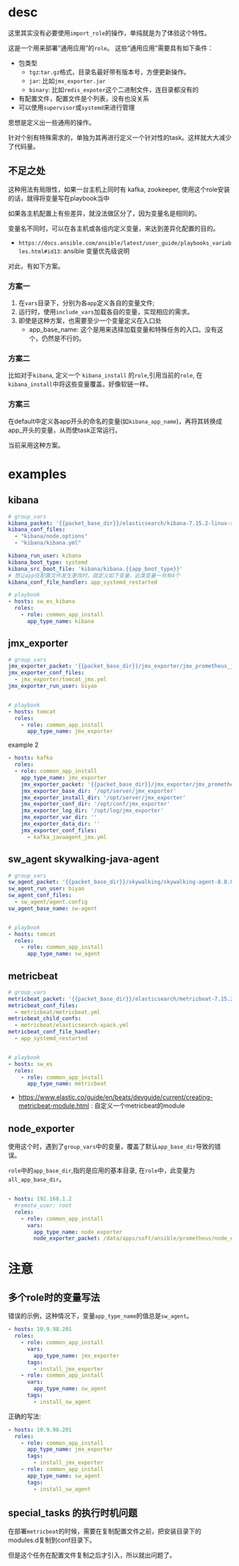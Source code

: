 # desc

这里其实没有必要使用`import_role`的操作，单纯就是为了体验这个特性。

这是一个用来部署“通用应用”的`role`。
这些“通用应用”需要具有如下条件：
* 包类型
    * `tgz`:`tar.gz`格式，目录名最好带有版本号，方便更新操作。
    * `jar`: 比如`jmx_exporter.jar`
    * `binary`: 比如`redis_expoter`这个二进制文件，连目录都没有的
* 有配置文件，配置文件是个列表，没有也没关系
* 可以使用`supervisor`或`systemd`来进行管理


思想是定义出一些通用的操作。

针对个别有特殊需求的，单独为其再进行定义一个针对性的task。这样就大大减少了代码量。

## 不足之处
这种用法有局限性，如果一台主机上同时有 kafka, zookeeper, 使用这个role安装的话，就得将变量写在playbook当中

如果各主机配置上有些差异，就没法做区分了，因为变量名是相同的。

变量名不同时，可以在各主机或各组内定义变量，来达到差异化配置的目的。

* `https://docs.ansible.com/ansible/latest/user_guide/playbooks_variables.html#id13`: ansible 变量优先级说明

对此，有如下方案。

### 方案一
1. 在`vars`目录下，分别为各`app`定义各自的变量文件;
2. 运行时，使用`include_vars`加载各自的变量，实现相应的需求。
3. 即使是这种方案，也需要至少一个变量定义在入口处
    * app_base_name: 这个是用来选择加载变量和特殊任务的入口。没有这个，仍然是不行的。

### 方案二
 
比如对于`kibana`, 定义一个 `kibana_install` 的`role`,引用当前的`role`, 在`kibana_install`中将这些变量覆盖，好像软链一样。

### 方案三

在default中定义各app开头的命名的变量(如`kibana_app_name`)，再将其转换成app_开头的变量，从而使task正常运行。

当前采用这种方案。

# examples

## kibana

```yaml
# group_vars
kibana_packet: '{{packet_base_dir}}/elasticsearch/kibana-7.15.2-linux-x86_64.tar.gz'
kibana_conf_files:
  - "kibana/node.options"
  - "kibana/kibana.yml"

kibana_run_user: kibana
kibana_boot_type: systemd
kibana_src_boot_file: 'kibana/kibana.{{app_boot_type}}'
# 想让app在配置文件发生更改时，就定义如下变量，此类变量一共有4个
kibana_conf_file_handler: app_systemd_restarted

# playbook
- hosts: sw_es_kibana
  roles:
    - role: common_app_install
      app_type_name: kibana 
```
## jmx_exporter
```yaml
# group_vars
jmx_exporter_packet: '{{packet_base_dir}}/jmx_exporter/jmx_prometheus_javaagent-0.16.1.jar'
jmx_exporter_conf_files:
  - jmx_exporter/tomcat_jmx.yml
jmx_exporter_run_user: biyao


# playbook
- hosts: tomcat
  roles:
    - role: common_app_install
      app_type_name: jmx_exporter
```

example 2
```yaml
- hosts: kafka
  roles:
  - role: common_app_install
    app_type_name: jmx_exporter
    jmx_exporter_packet: '{{packet_base_dir}}/jmx_exporter/jmx_prometheus_javaagent-0.17.2.jar'
    jmx_exporter_base_dir: '/opt/server/jmx_exporter'
    jmx_exporter_install_dir: '/opt/server/jmx_exporter'
    jmx_exporter_conf_dir: '/opt/conf/jmx_exporter'
    jmx_exporter_log_dir: '/opt/log/jmx_exporter'
    jmx_exporter_var_dir: ''
    jmx_exporter_data_dir: ''
    jmx_exporter_conf_files:
      - kafka_javaagent_jmx.yml
```


## sw_agent skywalking-java-agent

```yaml
# group_vars
sw_agent_packet: '{{packet_base_dir}}/skywalking/skywalking-agent-8.8.0.tgz'
sw_agent_run_user: biyao
sw_agent_conf_files:
  - sw_agent/agent.config
sw_agent_base_name: sw-agent


# playbook
- hosts: tomcat
  roles:
    - role: common_app_install
      app_type_name: sw_agent
```

## metricbeat
```yaml
# group_vars
metricbeat_packet: '{{packet_base_dir}}/elasticsearch/metricbeat-7.15.2-linux-x86_64.tar.gz'
metricbeat_conf_files:
  - metricbeat/metricbeat.yml
metricbeat_child_confs:
  - metricbeat/elasticsearch-xpack.yml
metricbeat_conf_file_handler:
  - app_systemd_restarted


# playbook
- hosts: sw_es
  roles:
    - role: common_app_install
      app_type_name: metricbeat
```
* https://www.elastic.co/guide/en/beats/devguide/current/creating-metricbeat-module.html : 自定义一个metricbeat的module


## node_exporter
使用这个时，遇到了`group_vars`中的变量，覆盖了默认`app_base_dir`导致的错误。

`role`中的`app_base_dir`,指的是应用的基本目录, 在`role`中，此变量为`all_app_base_dir`。
```yml

- hosts: 192.168.1.2
  #remote_user: root
  roles:
    - role: common_app_install
      vars:
        app_type_name: node_exporter
        node_exporter_packet: /data/apps/soft/ansible/prometheus/node_exporter-1.3.1.linux-amd64.tar.gz
```

# 注意

## 多个role时的变量写法

错误的示例，这种情况下，变量`app_type_name`的值总是`sw_agent`。
```yaml
- hosts: 10.9.98.201
  roles:
    - role: common_app_install
      vars:
        app_type_name: jmx_exporter
      tags:
        - install_jmx_exporter
    - role: common_app_install
      vars:
        app_type_name: sw_agent
      tags:
        - install_sw_agent
```

正确的写法:
```yaml
- hosts: 10.9.98.201
  roles:
    - role: common_app_install
      app_type_name: jmx_exporter
      tags:
        - install_jmx_exporter
    - role: common_app_install
      app_type_name: sw_agent
      tags:
        - install_sw_agent
```

## special_tasks 的执行时机问题

在部署`metricbeat`的时候，需要在复制配置文件之前，把安装目录下的modules.d复制到conf目录下。

但是这个任务在配置文件复制之后才引入，所以就出问题了。
